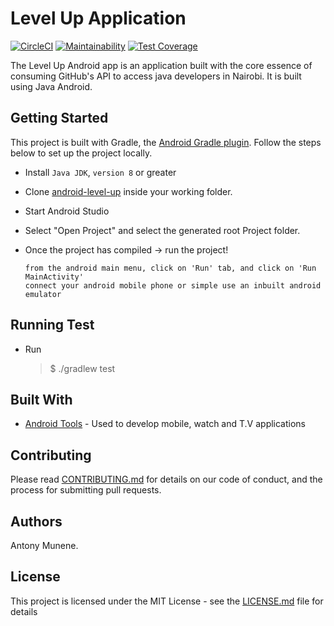 # Level Up Application
[![CircleCI](https://circleci.com/gh/meshnesh/android-level-up/tree/ft-layout-recyclerview-155738443.svg?style=svg)](https://circleci.com/gh/meshnesh/android-level-up/tree/ft-layout-recyclerview-155738443) [![Maintainability](https://api.codeclimate.com/v1/badges/afd94db762b4f42a2c67/maintainability)](https://codeclimate.com/github/meshnesh/android-level-up/maintainability) [![Test Coverage](https://api.codeclimate.com/v1/badges/afd94db762b4f42a2c67/test_coverage)](https://codeclimate.com/github/meshnesh/android-level-up/test_coverage)

The Level Up Android app is an application built with the core essence of consuming GitHub's API to access java developers in Nairobi. It is built using Java Android.

## Getting Started

This project is built with Gradle, the [Android Gradle plugin](http://tools.android.com/tech-docs/new-build-system/user-guide). Follow the steps below to set up the project locally.

* Install `Java JDK`, `version 8` or greater


* Clone [android-level-up](https://github.com/meshnesh/android-level-up.git) inside your working folder.

* Start Android Studio
* Select "Open Project" and select the generated root Project folder.
* Once the project has compiled -> run the project!
    ```
    from the android main menu, click on 'Run' tab, and click on 'Run MainActivity'
    connect your android mobile phone or simple use an inbuilt android emulator
    ```
## Running Test

* Run
    > $ ./gradlew test

## Built With

* [Android Tools](https://developer.android.com/) - Used to develop mobile, watch and T.V applications

## Contributing

Please read [CONTRIBUTING.md](CONTRIBUTING.md) for details on our code of conduct, and the process for submitting pull requests.

## Authors

Antony Munene.

## License
This project is licensed under the MIT License - see the [LICENSE.md](LICENSE.md) file for details

